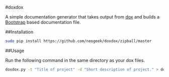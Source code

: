#doxdox

A simple documentation generator that takes output from [dox](https://github.com/visionmedia/dox/) and builds a [Bootstrap](http://getbootstrap.com/) based documentation file.

##Installation 

```bash
sudo pip install https://github.com/neogeek/doxdox/zipball/master
```

##Usage

Run the following command in the same directory as your dox files.

```bash
doxdox.py -t "Title of project" -d "Short description of project." > docs.html
```
